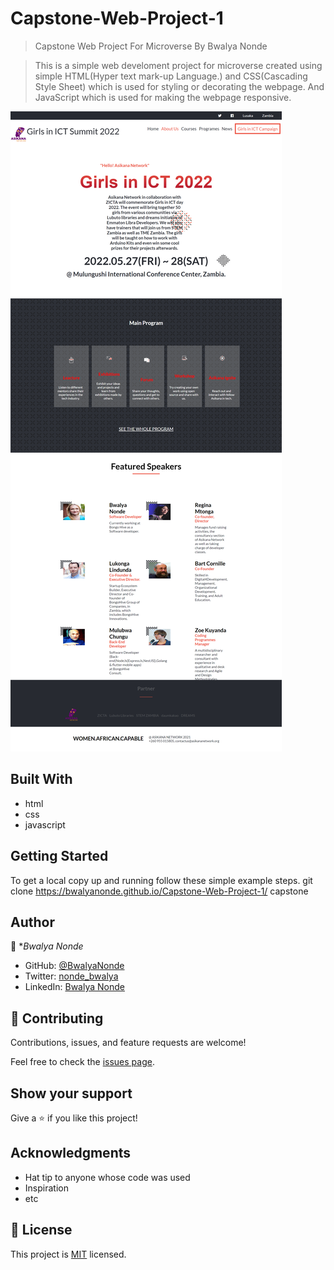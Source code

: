 # Capstone-Web-Project-1

> Capstone Web Project For Microverse By Bwalya Nonde 

> This is a simple web develoment project for microverse created using simple HTML(Hyper text mark-up   Language.) and CSS(Cascading Style Sheet) which is used for styling or decorating the webpage. And JavaScript which is used for making the webpage responsive.

![screenshot](./images/summit-1.png)


## Built With

- html
- css
- javascript


## Getting Started
To get a local copy up and running follow these simple example steps.
git clone https://bwalyanonde.github.io/Capstone-Web-Project-1/  capstone




## Author

👤 **Bwalya Nonde*

- GitHub: [@BwalyaNonde](https://github.com/BwalyaNonde)
- Twitter: [nonde_bwalya](https://twitter.com/nonde_bwalya)
- LinkedIn: [Bwalya Nonde](https://www.linkedin.com/in/bwalya-nonde-5865601a9/)

## 🤝 Contributing

Contributions, issues, and feature requests are welcome!

Feel free to check the [issues page](../../issues/).

## Show your support

Give a ⭐️ if you like this project!

## Acknowledgments

- Hat tip to anyone whose code was used
- Inspiration
- etc

## 📝 License

This project is [MIT](./MIT.md) licensed.